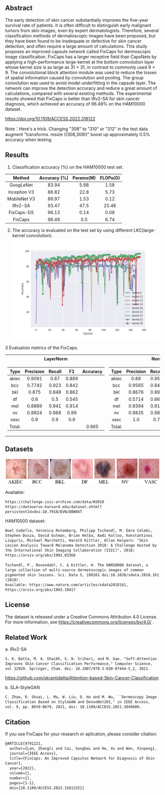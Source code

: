 ## Abstract
The early detection of skin cancer substantially improves the five-year survival rate of patients. It is often difficult to distinguish early malignant tumors from skin images, even by expert dermatologists. Therefore, several classification methods of dermatoscopic images have been proposed, but they have been found to be inadequate or defective for skin cancer detection, and often require a large amount of calculations. This study proposes an improved capsule network called FixCaps for dermoscopic image classification. FixCaps has a larger receptive field than CapsNets by applying a high-performance large-kernel at the bottom convolution layer whose kernel size is as large as 31 $\times$ 31, in contrast to commonly used 9 $\times$ 9. The convolutional block attention module was used to reduce the losses of spatial information caused by convolution and pooling. The group convolution was used to avoid model underfitting in the capsule layer. The network can improve the detection accuracy and reduce a great amount of calculations, compared with several existing methods. The experimental results showed that FixCaps is better than IRv2-SA for skin cancer diagnosis, which achieved an accuracy of 96.49\% on the HAM10000 dataset.

https://doi.org/10.1109/ACCESS.2022.318122

Note：Here's a trick. Changing "308" to "310" or "312" in the test data augment "transforms.  resize ((308,308))" boost up approximately 0.5% accuracy when testing. 

## Results
1. Classification accuracy (%) on the HAM10000 test set.

Method	|Accuracy [%]	|Params(M) 	|FLOPs(G)
|:--------:|:-------------:|:-------------:|:-------------:|
GoogLeNet	|83.94	|5.98	|1.58
Inception V3	|86.82	|22.8	|5.73
MobileNet V3	|89.97	|1.53	|0.12
IRv2-SA	|93.47	|47.5	|25.46
FixCaps-DS	|96.13	|0.14	|0.08
FixCaps	|96.49	|0.5	|6.74

2. The accuracy is evaluated on the test set by using different LKC(large-kernel convolution).
![Alt](https://github.com/Woodman718/FixCaps/blob/main/Images/LKC.png#pic_center)

3 Evaluation metrics of the FixCaps.

<table> 
<tr><th>LayerNorm</th><th>Norm</th></tr> 
<tr><td> 


|  Type  | Precision | Recall |   F1  | Accuracy |
|:--------:|:-------------:|:-------------:|:--------:|:----------:|
| akiec  |   0.9091  |  0.87  | 0.889 |          |
|  bcc   |   0.7742  | 0.923  | 0.842 |          |
|  bkl   |   0.875   | 0.848  | 0.862 |          |
|   df   |    0.6    |  0.5   | 0.545 |          |
|  mel   |   0.8889  | 0.941  | 0.914 |          |
|   nv   |   0.9924  | 0.988  |  0.99 |          |
|  vasc  |    0.9    |  0.9   |  0.9  |          |
| Total: |           |        |       |  0.965   |


</td><td> 

|  Type  | Precision | Recall |   F1  | Accuracy |
|:--------:|:-------------:|:-------------:|:--------:|:----------:|
| akiec  |    0.88   | 0.957  | 0.917 |          |
|  bcc   |   0.9565  | 0.846  | 0.898 |          |
|  bkl   |   0.8676  | 0.894  | 0.881 |          |
|   df   |   0.5714  | 0.667  | 0.615 |          |
|  mel   |   0.9394  | 0.912  | 0.925 |          |
|   nv   |   0.9835  | 0.986  | 0.985 |          |
|  vasc  |    1.0    |  0.7   | 0.824 |          |
| Total: |           |        |       |  0.965   |
 

</td></tr> </table>

## Datasets

![Alt](https://github.com/Woodman718/FixCaps/blob/main/Images/data.PNG#pic_center)

Available:
```
https://challenge.isic-archive.com/data/#2018
https://dataverse.harvard.edu/dataset.xhtml?persistentId=doi:10.7910/DVN/DBW86T
```

HAM10000 dataset:

```
Noel Codella, Veronica Rotemberg, Philipp Tschandl, M. Emre Celebi, Stephen Dusza, David Gutman, Brian Helba, Aadi Kalloo, Konstantinos Liopyris, Michael Marchetti, Harald Kittler, Allan Halpern: "Skin Lesion Analysis Toward Melanoma Detection 2018: A Challenge Hosted by the International Skin Imaging Collaboration (ISIC)", 2018; https://arxiv.org/abs/1902.03368

Tschandl, P., Rosendahl, C. & Kittler, H. The HAM10000 dataset, a large collection of multi-source dermatoscopic images of common pigmented skin lesions. Sci. Data 5, 180161 doi:10.1038/sdata.2018.161 (2018). 
Available: https://www.nature.com/articles/sdata2018161, https://arxiv.org/abs/1803.10417
```

## License

The dataset is released under a Creative Commons Attribution 4.0 License.
For more information, see https://creativecommons.org/licenses/by/4.0/ .

## Related Work

a. IRv2-SA

```
S. K. Datta, M. A. Shaikh, S. N. Srihari, and M. Gao. "Soft-Attention Improves Skin Cancer Classification Performance," Computer Science, vol 12929. Springer, Cham. doi: 10.1007/978-3-030-87444-5_2, 2021.
```

https://github.com/skrantidatta/Attention-based-Skin-Cancer-Classification

b. SLA-StyleGAN

```
C. Zhao, R. Shuai, L. Ma, W. Liu, D. Hu and M. Wu, ``Dermoscopy Image Classification Based on StyleGAN and DenseNet201," in IEEE Access, vol. 9, pp. 8659-8679, 2021, doi: 10.1109/ACCESS.2021.3049600.
```

## Citation

If you use FixCaps for your research or aplication, please consider citation:

```
@ARTICLE{9791221,
  author={Lan, Zhangli and Cai, Songbai and He, Xu and Wen, Xinpeng},
  journal={IEEE Access}, 
  title={FixCaps: An Improved Capsules Network for Diagnosis of Skin Cancer}, 
  year={2022},
  volume={},
  number={},
  pages={1-1},
  doi={10.1109/ACCESS.2022.3181225}}
```
